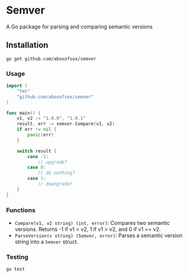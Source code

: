 # Semver

A Go package for parsing and comparing semantic versions

## Installation
```shell
go get github.com/aboxofsox/semver
```

### Usage
```go
import (
    "fmt"
    "github.com/aboxofsox/semver"
)

func main() {
    v1, v2 := "1.0.0", "1.0.1"
    result, err := semver.Compare(v1, v2)
    if err != nil {
        panic(err)
    }

    switch result {
        case -1:
            // upgrade?
        case 0:
            // do nothing?
        case 1:
            // downgrade?
    }
}
```

### Functions
- `Compare(v1, v2 string) (int, error)`: Compares two semantic versions. Returns -1 if v1 < v2, 1 if v1 > v2, and 0 if v1 == v2.
- `ParseVersion(v string) (Semver, error)`: Parses a semantic version string into a `Semver` struct.

### Testing
```shell
go test
```

